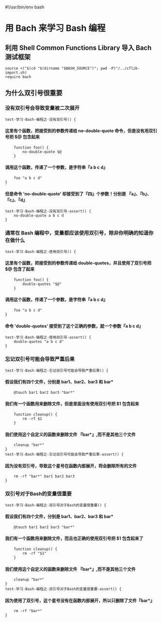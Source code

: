 #!/usr/bin/env bash
# 用 Bach 来学习 Bash 编程

## 利用 Shell Common Functions Library 导入 Bach 测试框架

    source <("$(cd "$(dirname "$BASH_SOURCE")"; pwd -P)"/../cflib-import.sh)
    require bach

## 为什么双引号很重要

### 没有双引号会导致变量被二次展开

    test-学习-Bash-编程之-没有双引号() {
    
#### 这里有个函数，把接受到的参数传递给 no-double-quote 命令，但是没有用双引号把 $@ 包含起来

        function foo() {
            no-double-quote $@
        }
        
#### 调用这个函数，传递了一个参数，是字符串『a b c d』

        foo "a b c d"
    }
    
#### 但是命令 'no-double-quote' 却接受到了『四』个参数！分别是 『a』、『b』、『c』、『d』
    
    test-学习-Bash-编程之-没有双引号-assert() {
        no-double-quote a b c d
    }

### 通常在 Bash 编程中，变量都应该使用双引号，除非你明确的知道你在做什么

    test-学习-Bash-编程之-使用双引号() {
    
#### 这里有个函数，把接受到的参数传递给 double-quotes，并且使用了双引号把 $@ 包含了起来

        function foo() {
            double-quotes "$@"
        }
        
#### 调用这个函数，传递了一个参数，是字符串『a b c d』

        foo "a b c d"
    }
    
#### 命令 'double-quotes' 接受到了这个正确的参数，就一个参数『a b c d』

    test-学习-Bash-编程之-使用双引号-assert() {
        double-quotes "a b c d"
    }

### 忘记双引号可能会导致严重后果

    test-学习-Bash-编程之-忘记双引号可能会导致严重后果() {
    
#### 假设我们有四个文件，分别是 bar1、bar2、bar3 和 bar*

        @touch bar1 bar2 bar3 "bar*"

#### 我们有一个函数用来删除文件，但是里面没有使用双引号把 $1 包含起来

        function cleanup() {
            rm -rf $1
        }
        
#### 我们使用这个自定义的函数来删除文件 『bar*』,而不是其他三个文件

        cleanup "bar*"
    }
    test-学习-Bash-编程之-忘记双引号可能会导致严重后果-assert() {
    
#### 因为没有双引号，导致这个星号在函数内部展开，将会删除所有的文件

        rm -rf "bar*" bar1 bar2 bar3
    }

### 双引号对于Bash的变量很重要

    test-学习-Bash-编程之-双引号对于Bash的变量很重要() {

#### 假设我们有四个文件，分别是 bar1、bar2、bar3 和 bar*

        @touch bar1 bar2 bar3 "bar*"

#### 我们有一个函数用来删除文件，而且也正确的使用双引号把 $1 包含起来了

        function cleanup() {
            rm -rf "$1"
        }
        
#### 我们使用这个自定义的函数来删除文件 『bar*』,而不是其他三个文件

        cleanup "bar*"
    }
    test-学习-Bash-编程之-双引号对于Bash的变量很重要-assert() {

#### 因为使用了双引号，这个星号没有在函数内部展开，所以只删除了文件『bar*』

        rm -rf "bar*"
    }
